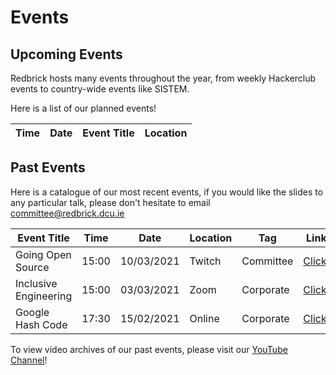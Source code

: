 # Events

## Upcoming Events

Redbrick hosts many events throughout the year, from weekly Hackerclub events to country-wide events like SISTEM.

Here is a list of our planned events!

| Time | Date | Event Title | Location |
| ---- | ---- | ----------- | -------- |

## Past Events

Here is a catalogue of our most recent events, if you would like the slides to any particular talk, please don't hesitate to email [committee@redbrick.dcu.ie](mailto:committee@redbrick.dcu.ie)

| Event Title           | Time  | Date       | Location | Tag       | Link                                                       |
| --------------------- | ----- | ---------- | -------- | --------- | ---------------------------------------------------------- |
| Going Open Source     | 15:00 | 10/03/2021 | Twitch   | Committee | [Click!](https://www.facebook.com/events/875657236611478/) |
| Inclusive Engineering | 15:00 | 03/03/2021 | Zoom     | Corporate | [Click!](https://www.facebook.com/events/468218184540966/) |
| Google Hash Code      | 17:30 | 15/02/2021 | Online   | Corporate | [Click!](https://www.facebook.com/events/332511808166982/) |

To view video archives of our past events, please visit our [YouTube Channel]('https://www.youtube.com/c/redbrickdcusnetworkingsociety')!
